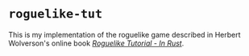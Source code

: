 # `roguelike-tut`

This is my implementation of the roguelike game described in Herbert Wolverson's
online book [_Roguelike Tutorial - In Rust_][roguelike-tut-book].

[roguelike-tut-book]: https://bfnightly.bracketproductions.com/
